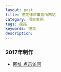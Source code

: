 ```yaml
---
layout: post
title: 德亮律师事务所网站
category: 项目案例
tags: 德亮
keywords: 德亮
description: 
---
```



### 2017年制作

- [网址 点击访问](http://182.92.226.74/bjxsbh.com/)



